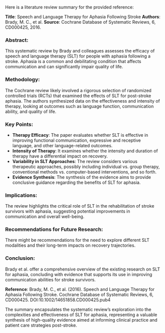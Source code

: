 Here is a literature review summary for the provided reference:

**Title**: Speech and Language Therapy for Aphasia Following Stroke
**Authors**: Brady, M. C., et al.
**Source**: Cochrane Database of Systematic Reviews, 6, CD000425, 2016.

### Abstract:
This systematic review by Brady and colleagues assesses the efficacy of speech and language therapy (SLT) for people with aphasia following a stroke. Aphasia is a common and debilitating condition that affects communication and can significantly impair quality of life.

### Methodology:
The Cochrane review likely involved a rigorous selection of randomized controlled trials (RCTs) that examined the effects of SLT for post-stroke aphasia. The authors synthesized data on the effectiveness and intensity of therapy, looking at outcomes such as language function, communication ability, and quality of life.

### Key Points:
- **Therapy Efficacy**: The paper evaluates whether SLT is effective in improving functional communication, expressive and receptive language, and other language-related outcomes.
- **Intensity of Therapy**: It examines whether the intensity and duration of therapy have a differential impact on recovery.
- **Variability in SLT Approaches**: The review considers various therapeutic approaches, possibly including individual vs. group therapy, conventional methods vs. computer-based interventions, and so forth.
- **Evidence Synthesis**: The synthesis of the evidence aims to provide conclusive guidance regarding the benefits of SLT for aphasia.

### Implications:
The review highlights the critical role of SLT in the rehabilitation of stroke survivors with aphasia, suggesting potential improvements in communication and overall well-being.

### Recommendations for Future Research:
There might be recommendations for the need to explore different SLT modalities and their long-term impacts on recovery trajectories.

### Conclusion:
Brady et al. offer a comprehensive overview of the existing research on SLT for aphasia, concluding with evidence that supports its use in improving communication abilities for stroke survivors.

**Reference**: Brady, M. C., et al. (2016). Speech and Language Therapy for Aphasia Following Stroke. Cochrane Database of Systematic Reviews, 6, CD000425. DOI:10.1002/14651858.CD000425.pub4

The summary encapsulates the systematic review’s exploration into the complexities and effectiveness of SLT for aphasia, representing a valuable synthesis of high-quality evidence aimed at informing clinical practice and patient care strategies post-stroke.